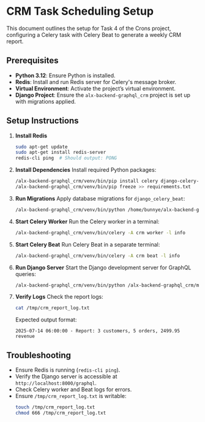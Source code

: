# CRM Task Scheduling Setup

This document outlines the setup for Task 4 of the Crons project, configuring a Celery task with Celery Beat to generate a weekly CRM report.

## Prerequisites
- **Python 3.12**: Ensure Python is installed.
- **Redis**: Install and run Redis server for Celery's message broker.
- **Virtual Environment**: Activate the project’s virtual environment.
- **Django Project**: Ensure the `alx-backend-graphql_crm` project is set up with migrations applied.

## Setup Instructions

1. **Install Redis**
   ```bash
   sudo apt-get update
   sudo apt-get install redis-server
   redis-cli ping  # Should output: PONG
   ```

2. **Install Dependencies**
   Install required Python packages:
   ```bash
   /alx-backend-graphql_crm/venv/bin/pip install celery django-celery-beat redis gql requests
   /alx-backend-graphql_crm/venv/bin/pip freeze >> requirements.txt
   ```

3. **Run Migrations**
   Apply database migrations for `django_celery_beat`:
   ```bash
   /alx-backend-graphql_crm/venv/bin/python /home/bunnye/alx-backend-graphql_crm/manage.py migrate
   ```

4. **Start Celery Worker**
   Run the Celery worker in a terminal:
   ```bash
   /alx-backend-graphql_crm/venv/bin/celery -A crm worker -l info
   ```

5. **Start Celery Beat**
   Run Celery Beat in a separate terminal:
   ```bash
   /alx-backend-graphql_crm/venv/bin/celery -A crm beat -l info
   ```

6. **Run Django Server**
   Start the Django development server for GraphQL queries:
   ```bash
   /alx-backend-graphql_crm/venv/bin/python /alx-backend-graphql_crm/manage.py runserver
   ```

7. **Verify Logs**
   Check the report logs:
   ```bash
   cat /tmp/crm_report_log.txt
   ```
   Expected output format:
   ```
   2025-07-14 06:00:00 - Report: 3 customers, 5 orders, 2499.95 revenue
   ```

## Troubleshooting
- Ensure Redis is running (`redis-cli ping`).
- Verify the Django server is accessible at `http://localhost:8000/graphql`.
- Check Celery worker and Beat logs for errors.
- Ensure `/tmp/crm_report_log.txt` is writable:
  ```bash
  touch /tmp/crm_report_log.txt
  chmod 666 /tmp/crm_report_log.txt
  ```

